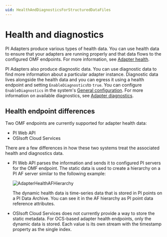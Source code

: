 ```yaml
---
uid: HealthAndDiagnosticsForStructuredDataFiles
---
```


# Health and diagnostics

PI Adapters produce various types of health data. You can use health data to ensure that your adapters are running properly and that data flows to the configured OMF endpoints. For more information, see [Adapter health](xref:AdapterHealthForBACnet).

PI Adapters also produce diagnostic data. You can use diagnostic data to find more information about a particular adapter instance. Diagnostic data lives alongside the health data and you can egress it using a health endpoint and setting `EnableDiagnostics`to `true`. You can configure `EnableDiagnostics` in the system's [General configuration](xref:GeneralConfiguration). For more information on available diagnostics, see [Adapter diagnostics](xref:AdapterDiagnostics).

## Health endpoint differences

Two OMF endpoints are currently supported for adapter health data:

- PI Web API
- OSIsoft Cloud Services

There are a few differences in how these two systems treat the associated health and diagnostics data.

- PI Web API parses the information and sends it to configured PI servers for the OMF endpoint. The static data is used to create a hierarchy on a PI AF server similar to the following example:

  ![AdapterHealthAFHierarchy](../images/adapterhealthafhierarchy.PNG)

  The dynamic health data is time-series data that is stored in PI points on a PI Data Archive. You can see it in the AF hierarchy as PI point data reference attributes.

- OSIsoft Cloud Services does not currently provide a way to store the static metadata. For OCS-based adapter health endpoints, only the dynamic data is stored. Each value is its own stream with the timestamp property as the single index.
